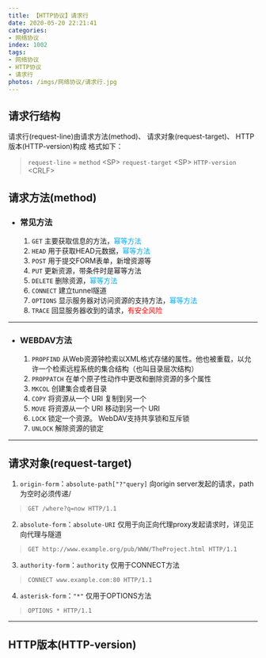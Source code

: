 ```yaml
---
title: 【HTTP协议】请求行
date: 2020-05-20 22:21:41
categories:
- 网络协议
index: 1002
tags:
- 网络协议
- HTTP协议
- 请求行
photos: /imgs/网络协议/请求行.jpg
---
```


## 请求行结构
请求行(request-line)由请求方法(method)、 请求对象(request-target)、 HTTP版本(HTTP-version)构成
格式如下：
> `request-line` = `method` \<SP> `request-target` \<SP> `HTTP-version` \<CRLF>

<!--more-->

## 请求方法(method)

+ ### 常见方法
    1. `GET` 主要获取信息的方法，<font color="#00aced">幂等方法</font>
    2. `HEAD` 用于获取HEAD元数据，<font color="#00aced">幂等方法</font>
    3. `POST` 用于提交FORM表单，新增资源等
    4. `PUT` 更新资源，带条件时是幂等方法
    5. `DELETE` 删除资源，<font color="#00aced">幂等方法</font>
    6. `CONNECT` 建立tunnel隧道
    7. `OPTIONS` 显示服务器对访问资源的支持方法，<font color="#00aced">幂等方法</font>
    8. `TRACE` 回显服务器收到的请求，<font color="red">有安全风险</font>
___
+ ### WEBDAV方法
    1. `PROPFIND` 从Web资源钟检索以XML格式存储的属性。他也被重载，以允许一个检索远程系统的集合结构（也叫目录层次结构）
    2. `PROPPATCH` 在单个原子性动作中更改和删除资源的多个属性
    3. `MKCOL` 创建集合或者目录
    4. `COPY` 将资源从一个 URI 复制到另一个
    5. `MOVE` 将资源从一个 URI 移动到另一个 URI
    6. `LOCK` 锁定一个资源。 WebDAV支持共享锁和互斥锁
    7. `UNLOCK` 解除资源的锁定
___
## 请求对象(request-target)
1. `origin-form`：`absolute-path["?"query]` 向origin server发起的请求，path为空时必须传递/
> `GET /where?q=now HTTP/1.1`
2. `absolute-form`：`absolute-URI` 仅用于向正向代理proxy发起请求时，详见正向代理与隧道
> `GET http://www.example.org/pub/WWW/TheProject.html HTTP/1.1`
3. `authority-form`：`authority`  仅用于CONNECT方法
> `CONNECT www.example.com:80 HTTP/1.1`
4. `asterisk-form`：`"*"` 仅用于OPTIONS方法
> `OPTIONS * HTTP/1.1`
___

## HTTP版本(HTTP-version)